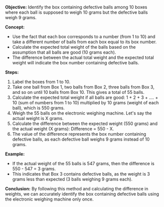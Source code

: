 **Objective:** Identify the box containing defective balls among 10 boxes where each ball is supposed to weigh 10 grams but the defective balls weigh 9 grams.

**Concept:**
- Use the fact that each box corresponds to a number (from 1 to 10) and take a different number of balls from each box equal to its box number.
- Calculate the expected total weight of the balls based on the assumption that all balls are good (10 grams each).
- The difference between the actual total weight and the expected total weight will indicate the box number containing defective balls.

**Steps:**
1. Label the boxes from 1 to 10.
2. Take one ball from Box 1, two balls from Box 2, three balls from Box 3, and so on until 10 balls from Box 10. This gives a total of 55 balls.
3. Calculate the expected total weight if all balls are good:  1 + 2 + 3 + .... + 10  (sum of numbers from 1 to 10) multiplied by 10 grams (weight of each ball), which is 550 grams.
4. Weigh the 55 balls on the electronic weighing machine. Let's say the actual weight is X grams.
5. Calculate the difference between the expected weight (550 grams) and the actual weight (X grams): Difference = 550 - X.
6. The value of the difference represents the box number containing defective balls, as each defective ball weighs 9 grams instead of 10 grams.

**Example:**
- If the actual weight of the 55 balls is 547 grams, then the difference is  550 - 547 = 3 grams.
- This indicates that Box 3 contains defective balls, as the weight is 3 grams less than expected (3 balls weighing 9 grams each).

**Conclusion:** By following this method and calculating the difference in weights, we can accurately identify the box containing defective balls using the electronic weighing machine only once.
